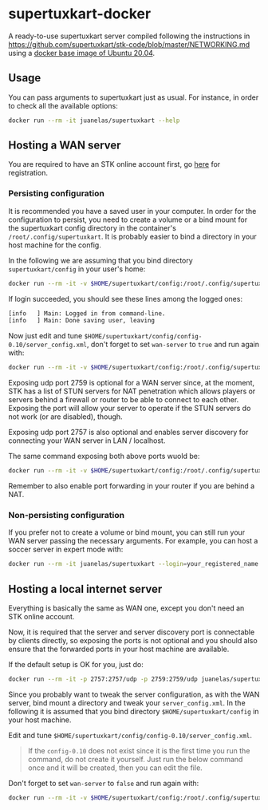 # supertuxkart-docker
A ready-to-use supertuxkart server compiled following the instructions in https://github.com/supertuxkart/stk-code/blob/master/NETWORKING.md using a [docker base image of Ubuntu 20.04](https://hub.docker.com/_/ubuntu).

## Usage
You can pass arguments to supertuxkart just as usual. For instance, in order to check all the available options:

```sh
docker run --rm -it juanelas/supertuxkart --help
```

## Hosting a WAN server

You are required to have an STK online account first, go [here](https://online.supertuxkart.net/register.php) for registration.

### Persisting configuration
It is recommended you have a saved user in your computer. In order for the configuration to persist, you need to create a volume or a bind mount for the supertuxkart config directory in the container's `/root/.config/supertuxkart`. It is probably easier to bind a directory in your host machine for the config.

In the following we are assuming that you bind directory `supertuxkart/config` in your user's home:

```sh
docker run --rm -it -v $HOME/supertuxkart/config:/root/.config/supertuxkart juanelas/supertuxkart --init-user --login=your_registered_name --password=your_password
```

If login succeeded, you should see these lines among the logged ones:

```sh
[info   ] Main: Logged in from command-line.
[info   ] Main: Done saving user, leaving
```

Now just edit and tune `$HOME/supertuxkart/config/config-0.10/server_config.xml`, don't forget to set `wan-server` to `true` and run again with:

```sh
docker run --rm -it -v $HOME/supertuxkart/config:/root/.config/supertuxkart juanelas/supertuxkart
```

Exposing udp port 2759 is optional for a WAN server since, at the moment, STK has a list of STUN servers for NAT penetration which allows players or servers behind a firewall or router to be able to connect to each other. Exposing the port will allow your server to operate if the STUN servers do not work (or are disabled), though.

Exposing udp port 2757 is also optional and enables server discovery for connecting your WAN server in LAN / localhost.

The same command exposing both above ports wuold be:

```sh
docker run --rm -it -v $HOME/supertuxkart/config:/root/.config/supertuxkart -p 2757:2757/udp -p 2759:2759/udp juanelas/supertuxkart
```

Remember to also enable port forwarding in your router if you are behind a NAT.

### Non-persisting configuration

If you prefer not to create a volume or bind mount, you can still run your WAN server passing the necessary arguments. For example, you can host a soccer server in expert mode with:

```sh
docker run --rm -it juanelas/supertuxkart --login=your_registered_name --password=your_password --wan-server=your_server_name --network-console --mode=3 --difficulty=2
```

## Hosting a local internet server

Everything is basically the same as WAN one, except you don't need an STK online account. 

Now, it is required that the server and server discovery port is connectable by clients directly, so exposing the ports is not optional and you should also ensure that the forwarded ports in your host machine are available.

If the default setup is OK for you, just do:

```sh
docker run --rm -it -p 2757:2757/udp -p 2759:2759/udp juanelas/supertuxkart  --lan-server=your_server_name
```

Since you probably want to tweak the server configuration, as with the WAN server, bind mount a directory and tweak your `server_config.xml`. In the following it is assumed that you bind directory `$HOME/supertuxkart/config` in your host machine.

Edit and tune `$HOME/supertuxkart/config/config-0.10/server_config.xml`.

> If the `config-0.10` does not exist since it is the first time you run the command, do not create it yourself. Just run the below command once and it will be created, then you can edit the file.

Don't forget to set `wan-server` to `false` and run again with:

```sh
docker run --rm -it -v $HOME/supertuxkart/config:/root/.config/supertuxkart -p 2757:2757/udp -p 2759:2759/udp juanelas/supertuxkart
```
